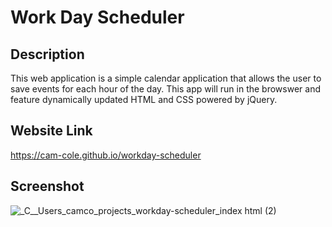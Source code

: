 # Work Day Scheduler

## Description
This web application is a simple calendar application that allows the user to save events for each hour of the day. This app will run in the browswer and feature dynamically updated HTML and CSS powered by jQuery.

## Website Link
https://cam-cole.github.io/workday-scheduler

## Screenshot
![_C__Users_camco_projects_workday-scheduler_index html (2)](https://user-images.githubusercontent.com/83198431/162868473-0ded2082-e011-4adb-8488-84ff64c044dd.png)


